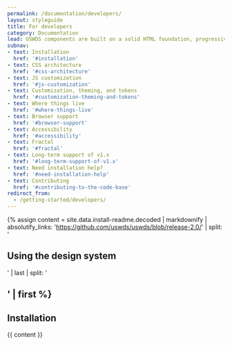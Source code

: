 ```yaml
---
permalink: /documentation/developers/
layout: styleguide
title: For developers
category: Documentation
lead: USWDS components are built on a solid HTML foundation, progressively enhanced to provide core experiences across browsers. All users will have access to the same critical information and basic experience regardless of their browser, although those experiences will render better in newer browsers. If JavaScript fails users will still get a robust HTML foundation and all the necessary content.
subnav:
- text: Installation
  href: '#installation'
- text: CSS architecture
  href: '#css-architecture'
- text: JS customization
  href: '#js-customization'
- text: Customization, theming, and tokens
  href: '#customization-theming-and-tokens'
- text: Where things live
  href: '#where-things-live'
- text: Browser support
  href: '#browser-support'
- text: Accessibility
  href: '#accessibility'
- text: Fractal
  href: '#fractal'
- text: Long-term support of v1.x
  href: '#long-term-support-of-v1.x'
- text: Need installation help?
  href: '#need-installation-help'
- text: Contributing
  href: '#contributing-to-the-code-base'
redirect_from:
  - /getting-started/developers/
---
```


{% assign content = site.data.install-readme.decoded | markdownify | absolutify_links: 'https://github.com/uswds/uswds/blob/release-2.0/' | split: '<h2 id="using-the-design-system">Using the design system</h2>' | last | split: '<h2 id="reuse-of-open-source-style-guides">' | first %}

## Installation

{{ content }}
